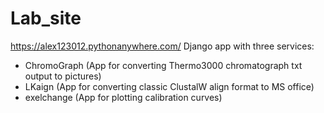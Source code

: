 # Lab_site
https://alex123012.pythonanywhere.com/
Django app with three services:
- ChromoGraph (App for converting Thermo3000 chromatograph txt output to pictures)
- LKaign (App for converting classic ClustalW align format to MS office)
- exelchange (App for plotting calibration curves)
